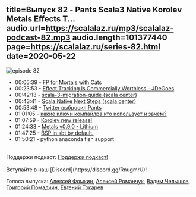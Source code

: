 title=Выпуск 82 - Pants Scala3 Native Korolev Metals Effects T...
audio.url=https://scalalaz.ru/mp3/scalalaz-podcast-82.mp3
audio.length=101377440
page=https://scalalaz.ru/series-82.html
date=2020-05-22
----
![episode 82](https://scalalaz.ru/img/episode82.png)


*  00:05:39 - [FP for Mortals with Cats](https://leanpub.com/fpmortals-cats/c/scalatimes)
*  00:23:53 - [Effect Tracking Is Commercially Worthless - JDeGoes](https://degoes.net/articles/no-effect-tracking)
*  00:42:13 - [scala-3-migration-guide (scala center)](https://github.com/scalacenter/scala-3-migration-guide)
*  00:43:41 - [Scala Native Next Steps (scala center)](https://contributors.scala-lang.org/t/scala-native-next-steps/4216)
*  00:53:48 - [Twitter выбросил Pants](https://twitter.com/travisbrown/status/1255124186843889664)
*  01:01:05 - [какие ключи компайлра кто использует и зачем?](https://tpolecat.github.io/2017/04/25/scalac-flags.html)
*  01:07:59 - [Korolev new release!](https://github.com/fomkin/korolev/releases/tag/v0.15.0)
*  01:24:33 - [Metals v0.9.0 - Lithium](https://scalameta.org/metals/blog/)
*  01:47:25 - [BSP in sbt by default.](https://twitter.com/scala_lang/status/1258340167431213056)
*  01:50:21 - python anaconda fish support

<br/>
Поддержи подкаст:
<a href="https://www.patreon.com/bePatron?u=8074802" data-patreon-widget-type="become-patron-button">Поддержи подкаст!</a><script async src="https://c6.patreon.com/becomePatronButton.bundle.js"></script>
<br/>

<br/>
Вступайте в наш [Discord](https://discord.gg/RnugmrU)!
<br/>

Голоса выпуска:
[Алексей Фомкин](https://github.com/fomkin),
[Алексей Романчук](https://github.com/13h3r),
[Вадим Челышов](https://github.com/dos65),
[Григорий Помадчин](https://github.com/pomadchin),
[Евгений Токарев](https://twitter.com/strobegen)
